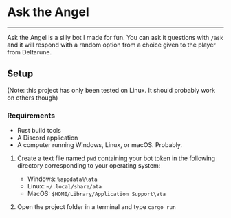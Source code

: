 # Ask the Angel
---
Ask the Angel is a silly bot I made for fun. You can ask it questions with `/ask`
and it will respond with a random option from a choice given to the player from Deltarune.
## Setup
(Note: this project has only been tested on Linux. It should probably work on others though)
### Requirements
- Rust build tools
- A Discord application
- A computer running Windows, Linux, or macOS. Probably.

1. Create a text file named `pwd` containing your bot token in the following directory corresponding to your operating system:

    * Windows: `%appdata%\ata`
    * Linux: `~/.local/share/ata`
    * MacOS: `$HOME/Library/Application Support\ata` 
2. Open the project folder in a terminal and type `cargo run`

